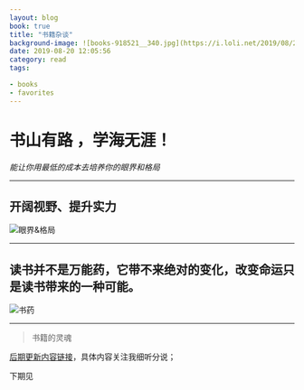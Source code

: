 ```yaml
---
layout: blog
book: true
title: "书籍杂谈"
background-image: ![books-918521__340.jpg](https://i.loli.net/2019/08/25/8uQz1rBs3V9IGkg.jpg)
date: 2019-08-20 12:05:56
category: read
tags:

- books
- favorites
---
```


# 书山有路 ，学海无涯！

*能让你用最低的成本去培养你的眼界和格局*

****
## 开阔视野、提升实力

![眼界&格局](https://i.loli.net/2019/08/25/8uQz1rBs3V9IGkg.jpg)

****


## 读书并不是万能药，它带不来绝对的变化，改变命运只是读书带来的一种可能。
![书药](https://i.loli.net/2019/08/25/P7lOVZB9EsuH8CD.jpg)

****

> 书籍的灵魂

[后期更新内容链接](http://heyixin.top)，具体内容关注我细听分说；

下期见
